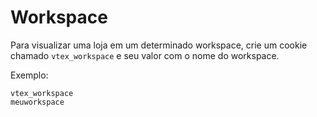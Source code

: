 # Workspace

Para visualizar uma loja em um determinado workspace, crie um cookie chamado `vtex_workspace` e seu valor com o nome do workspace.

Exemplo:
```
vtex_workspace
meuworkspace
```